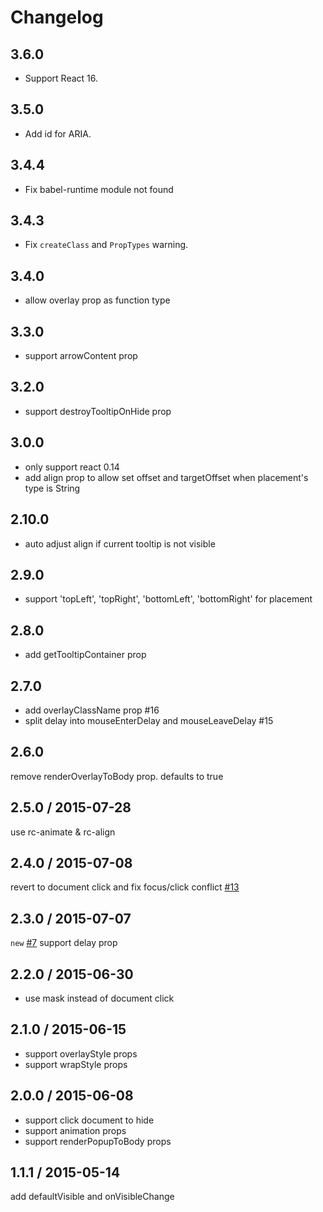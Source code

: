 # Changelog

## 3.6.0

- Support React 16.

## 3.5.0

- Add id for ARIA.

## 3.4.4

- Fix babel-runtime module not found

## 3.4.3

- Fix `createClass` and `PropTypes` warning.

## 3.4.0

- allow overlay prop as function type

## 3.3.0

- support arrowContent prop

## 3.2.0

- support destroyTooltipOnHide prop

## 3.0.0

- only support react 0.14
- add align prop to allow set offset and targetOffset when placement's type is String

## 2.10.0

- auto adjust align if current tooltip is not visible

## 2.9.0

- support 'topLeft', 'topRight', 'bottomLeft', 'bottomRight' for placement

## 2.8.0

- add getTooltipContainer prop

## 2.7.0

- add overlayClassName prop #16
- split delay into mouseEnterDelay and mouseLeaveDelay #15

## 2.6.0

remove renderOverlayToBody prop. defaults to true

## 2.5.0 / 2015-07-28

use rc-animate & rc-align

## 2.4.0 / 2015-07-08

revert to document click and fix focus/click conflict [#13](https://github.com/react-component/tooltip/issues/6)

## 2.3.0 / 2015-07-07

`new` [#7](https://github.com/react-component/tooltip/issues/7) support delay prop

## 2.2.0 / 2015-06-30

- use mask instead of document click

## 2.1.0 / 2015-06-15

- support overlayStyle props
- support wrapStyle props

## 2.0.0 / 2015-06-08

- support click document to hide
- support animation props
- support renderPopupToBody props

## 1.1.1 / 2015-05-14

add defaultVisible and onVisibleChange
